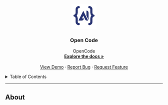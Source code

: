 
<br />
<div align="center">
  <a href="https://github.com/JayeshVP24/AICTE-Diary">
    <img src="src/ai.jpeg" alt="Logo" width="80" height="80">
  </a>

  <h3 align="center">Open Code</h3>

  <p align="center">
    OpenCode
    <br />
    <a href="https://github.com/JayeshVP24/AICTE-Diary"><strong>Explore the docs »</strong></a>
    <br />
    <br />
    <a href="https://github.com/JayeshVP24/AICTE-Diary">View Demo</a>
    ·
    <a href="https://github.com/JayeshVP24/AICTE-Diary/issues">Report Bug</a>
    ·
    <a href="https://github.com/JayeshVP24/AICTE-Diary/issues">Request Feature</a>
  </p>
</div>



<details>
  <summary>Table of Contents</summary>
  <ol>
    <li><a href="#About">About</a></li>
    <li><a href="#Features">Features</a></li>
    <li><a href="#Languages-and-Tools">Languages and Tools</a></li>
    <li><a href="#Instructions-on-running-project-locally">Instructions on running project locally</a></li>
  </ol>
</details>

------

## About


